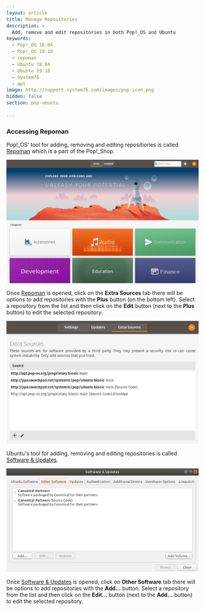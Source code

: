 ```yaml
---
layout: article
title: Manage Repositories
description: >
  Add, remove and edit repositories in both Pop!_OS and Ubuntu
keywords:
  - Pop!_OS 18.04
  - Pop!_OS 19.10
  - repoman
  - Ubuntu 18.04
  - Ubuntu 19.10
  - System76
  - apt
image: http://support.system76.com/images/pop-icon.png
hidden: false
section: pop-ubuntu

---
```


### Accessing Repoman

Pop!_OS' tool for adding, removing and editing repositiories is called <u>Repoman</u> which is a part of the Pop!_Shop.

![Pop!_OS Shop](/images/manage-repos/Pop!_Shop.png)

Once <u>Repoman</u> is opened, click on the **Extra Sources** tab there will be options to add repositories with the **Plus** button (on the bottom left). Select a repository from the list and then click on the **Edit** button (next to the **Plus** button) to edit the selected repository.

![Repoman window](/images/manage-repos/Repoman.png)

Ubuntu's tool for adding, removing and editing repositories is called <u>Software & Updates</u>.

![Software & Updates](/images/manage-repos/Software&Updates.png)

Once <u>Software & Updates</u> is opened, click on **Other Software** tab there will be options to add repositories with the **Add...** button. Select a repository from the list and then click on the **Edit...** button (next to the **Add...** button) to edit the selected repository.

